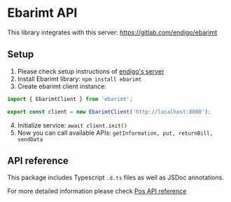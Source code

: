 # Ebarimt API

This library integrates with this server: https://gitlab.com/endigo/ebarimt

## Setup

1. Please check setup instructions of [endigo's server](https://gitlab.com/endigo/ebarimt)
2. Install Ebarimt library: `npm install ebarimt`
3. Create ebarimt client instance:

```js
import { EbarimtClient } from 'ebarimt';

export const client = new EbarimtClient('http://localhost:8000');
```

4. Initialize service: `await client.init()`
5. Now you can call available APIs: `getInformation, put, returnBill, sendData`

## API reference

This package includes Typescript `.d.ts` files as well as JSDoc annotations.

For more detailed information please check [Pos API reference](https://ebarimt.mn/img/Pos%20API%202.1.2%20User%20Guide_mn.pdf)
